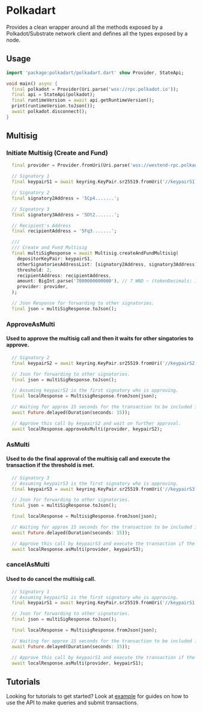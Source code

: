 # Polkadart

Provides a clean wrapper around all the methods exposed by a Polkadot/Substrate network client and defines all the types exposed by a node.

## Usage

```dart
import 'package:polkadart/polkadart.dart' show Provider, StateApi;

void main() async {
  final polkadot = Provider(Uri.parse('wss://rpc.polkadot.io'));
  final api = StateApi(polkadot);
  final runtimeVersion = await api.getRuntimeVersion();
  print(runtimeVersion.toJson());
  await polkadot.disconnect();
}
```

## Multisig

### Initiate Multisig (Create and Fund)

```dart
  final provider = Provider.fromUri(Uri.parse('wss://westend-rpc.polkadot.io'));

  // Signatory 1
  final keypairS1 = await keyring.KeyPair.sr25519.fromUri('//keypairS1');

  // Signatory 2
  final signatory2Address = '5Cp4.......';

  // Signatory 3
  final signatory3Address = '5Dt2.......';

  // Recipient's Address
  final recipientAddress = '5Fq3.......';

  ///
  /// Create and Fund Multisig
  final multiSigResponse = await Multisig.createAndFundMultisig(
    depositorKeyPair: keypairS1,
    otherSignatoriesAddressList: [signatory2Address, signatory3Address],
    threshold: 2,
    recipientAddress: recipientAddress,
    amount: BigInt.parse('7000000000000'), // 7 WND ~ (tokenDecimals: 12)
    provider: provider,
  );

  // Json Response for forwarding to other signatories.
  final json = multiSigResponse.toJson();

```

### ApproveAsMulti
#### Used to approve the multisig call and then it waits for other singatories to approve.

```dart
  // Signatory 2
  final keypairS2 = await keyring.KeyPair.sr25519.fromUri('//keypairS2');

  // Json for forwarding to other signatories.
  final json = multiSigResponse.toJson();

  // Assuming keypairS2 is the first signatory who is approving.
  final localResponse = MultisigResponse.fromJson(json);

  // Waiting for approx 15 seconds for the transaction to be included in the block.
  await Future.delayed(Duration(seconds: 15));

  // Approve this call by keypairS2 and wait on further approval.
  await localResponse.approveAsMulti(provider, keypairS2);

```

### AsMulti
#### Used to do the final approval of the multisig call and execute the transaction if the threshold is met.

```dart
  // Signatory 3
  // Assuming keypairS3 is the first signatory who is approving.
  final keypairS3 = await keyring.KeyPair.sr25519.fromUri('//keypairS3');

  // Json for forwarding to other signatories.
  final json = multiSigResponse.toJson();

  final localResponse = MultisigResponse.fromJson(json);

  // Waiting for approx 15 seconds for the transaction to be included in the block.
  await Future.delayed(Duration(seconds: 15));

  // Approve this call by keypairS3 and execute the transaction if the threshold is met
  await localResponse.asMulti(provider, keypairS3);
```

### cancelAsMulti
#### Used to do cancel the multisig call.

```dart
  // Signatory 1
  // Assuming keypairS1 is the first signatory who is approving.
  final keypairS1 = await keyring.KeyPair.sr25519.fromUri('//keypairS1');

  // Json for forwarding to other signatories.
  final json = multiSigResponse.toJson();

  final localResponse = MultisigResponse.fromJson(json);

  // Waiting for approx 15 seconds for the transaction to be included in the block.
  await Future.delayed(Duration(seconds: 15));

  // Approve this call by keypairS1 and execute the transaction if the threshold is met
  await localResponse.asMulti(provider, keypairS1);
```

## Tutorials

Looking for tutorials to get started? Look at [example](./example) for guides on how to use the API to make queries and submit transactions.
